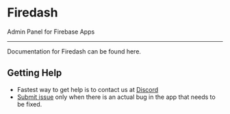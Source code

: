 # Firedash
Admin Panel for Firebase Apps

---

Documentation for Firedash can be found here.

## Getting Help

- Fastest way to get help is to contact us at [Discord](https://discord.gg/Xk4DJHs)
- [Submit issue](https://github.com/nikahmadz/Firedash/issues) only when there is an actual bug in the app that needs to be fixed.
